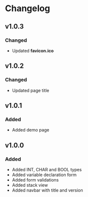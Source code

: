 # Changelog

## v1.0.3

### Changed

- Updated **favicon.ico**

## v1.0.2

### Changed

- Updated page title

## v1.0.1

### Added

- Added demo page

## v1.0.0

### Added

- Added INT, CHAR and BOOL types
- Added variable declaration form
- Added form validations
- Added stack view
- Added navbar with title and version
